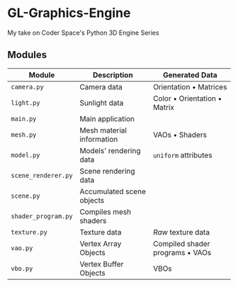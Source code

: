 # GL-Graphics-Engine

My take on Coder Space's Python 3D Engine Series

## Modules

Module | Description | Generated Data
-------|-------------|---------------
`camera.py` | Camera data | Orientation • Matrices
`light.py` | Sunlight data | Color • Orientation • Matrix
`main.py` | Main application
`mesh.py` | Mesh material information | VAOs • Shaders
`model.py` | Models' rendering data | `uniform` attributes
`scene_renderer.py` | Scene rendering data
`scene.py` | Accumulated scene objects
`shader_program.py` | Compiles mesh shaders
`texture.py` | Texture data | *Raw* texture data
`vao.py` | Vertex Array Objects | Compiled shader programs • VAOs
`vbo.py` | Vertex Buffer Objects | VBOs